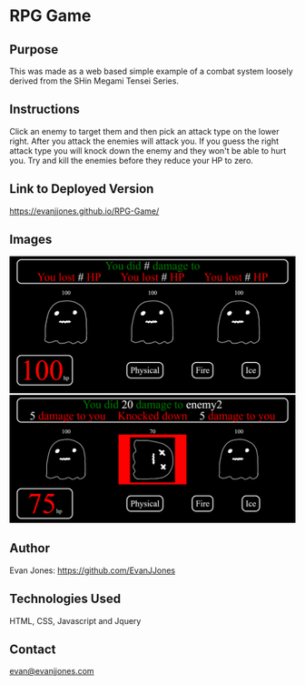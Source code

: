 # RPG Game

## Purpose

This was made as a web based simple example of a combat system loosely derived from the SHin Megami Tensei Series.

## Instructions

Click an enemy to target them and then pick an attack type on the lower right. After you attack the enemies will attack you. If you guess the right attack type you will knock down the enemy and they won't be able to hurt you. Try and kill the enemies before they reduce your HP to zero.

## Link to Deployed Version
https://evanjjones.github.io/RPG-Game/


## Images

![Screenshot](./Screenshot1.png)
![Screenshot](./Screenshot2.png)

## Author

Evan Jones: https://github.com/EvanJJones

## Technologies Used

HTML, CSS, Javascript and Jquery

## Contact

evan@evanjjones.com
